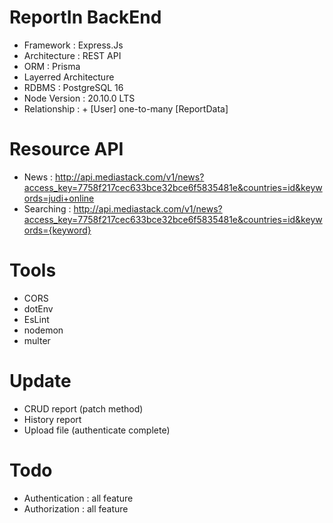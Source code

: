 # ReportIn BackEnd
+ Framework : Express.Js
+ Architecture : REST API
+ ORM : Prisma
+ Layerred Architecture
+ RDBMS : PostgreSQL 16
+ Node Version : 20.10.0 LTS
+ Relationship : + [User] one-to-many [ReportData]

# Resource API 
+ News : http://api.mediastack.com/v1/news?access_key=7758f217cec633bce32bce6f5835481e&countries=id&keywords=judi+online
+ Searching : http://api.mediastack.com/v1/news?access_key=7758f217cec633bce32bce6f5835481e&countries=id&keywords={keyword}

# Tools
+ CORS
+ dotEnv
+ EsLint
+ nodemon
+ multer

# Update
+ CRUD report (patch method)
+ History report
+ Upload file (authenticate complete)

# Todo
+ Authentication : all feature
+ Authorization :  all feature